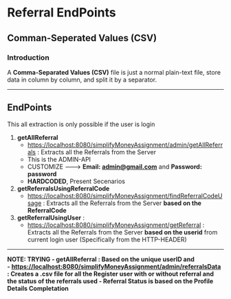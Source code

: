 # Referral EndPoints

## Comman-Seperated Values (CSV)

### Introduction
A **Comma-Separated Values (CSV)** file is just a normal plain-text file, store data in column by column, and split it by a separator.

---

## EndPoints

This all extraction is only possible if the user is login

1.  **getAllReferral**
     - [https://localhost:8080/simplifyMoneyAssignment/admin/getAllReferrals]() : Extracts all the Referrals from the Server
     - This is the ADMIN-API
     - CUSTOMIZE ---> **Email: admin@gmail.com** and **Password: password**
     - **HARDCODED**, Present Secenarios
2.  **getReferralsUsingReferralCode**
     - [https://localhost:8080/simplifyMoneyAssignment/findReferralCodeUsage]() : Extracts all the Referrals from the Server **based on the ReferralCode**
3.  **getReferralUsingUser** :
     - [https://localhost:8080/simplifyMoneyAssignment/getReferral]() : Extracts all the Referrals from the Server **based on the userid** from current login user (Specifically from the HTTP-HEADER)


---

**NOTE: TRYING
     - **getAllReferral** : Based on the unique userID and  
     - [https://localhost:8080/simplifyMoneyAssignment/admin/referralsData]() : Creates a **.csv file** for all the Register user with or without referral and the status of the referrals used
     - Referral Status is based on the **Profile Details Completation****
